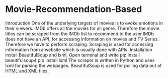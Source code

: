 # Movie-Recommendation-Based
Introduction One of the underlying targets of movies is to evoke emotions in their viewers. IMDb offers all the movies for all genre. Therefore the movie titles can be scraped from the IMDb list to recommend to the user.IMDb does not have an API, for accessing information on movies and TV Series. Therefore we have to perform scraping. Scraping is used for accessing information from a website which is usually done with APIs. Installation  Install BeautifulSoup and lxml, Open terminal and write  pip install beautifulsoup4 pip install lxml The scraper is written in Python and uses lxml for parsing the webpages. BeautifulSoup is used for pulling data out of HTML and XML files.
